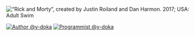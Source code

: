 <img 
  src="https://bespoyasov.ru/github/pickle-rick.jpg?v1.2" 
  alt="“Rick and Morty”, created by Justin Roiland and Dan Harmon. 2017; USA: Adult Swim" 
  title="“Rick and Morty”, created by Justin Roiland and Dan Harmon. 2017; USA: Adult Swim" />

[![Author @y-doka](https://raw.githubusercontent.com/Y-Doka/badges/35dd1e077c56040f1d31af8ae326e4db38a1e87b/images/author.svg?token=ATDRYHHFYIE3DS3JOPVLOPLAUN5B6)](https://github.com/Y-Doka/y-doka.site/commit/f000331d21126bb7c17fcf6c0d54ea105f102d30) [![Programmist @y-doka](https://raw.githubusercontent.com/Y-Doka/badges/35dd1e077c56040f1d31af8ae326e4db38a1e87b/images/programmer.svg?token=ATDRYHETMKFQGVAIVER6RXLAUN5KE)](https://github.com/Y-Doka/y-doka.site/commit/e647febf02e11a09a1cee67deb3f1993a9b198c0)
